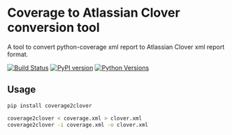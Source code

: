 Coverage to Atlassian Clover conversion tool
============================================

A tool to convert python-coverage xml report to Atlassian Clover xml report 
format.

[![Build Status](https://travis-ci.org/tumb1er/coverage2clover.svg?branch=master)](https://travis-ci.org/tumb1er/coverage2clover)
[![PyPI version](https://badge.fury.io/py/coverage2clover.svg)](http://badge.fury.io/py/coverage2clover)
[![Python Versions](https://img.shields.io/pypi/pyversions/coverage2clover.svg)](https://pypi.python.org/pypi/coverage2clover)

Usage
-----
```sh
pip install coverage2clover

coverage2clover < coverage.xml > clover.xml
coverage2clover -i coverage.xml -o clover.xml
```


